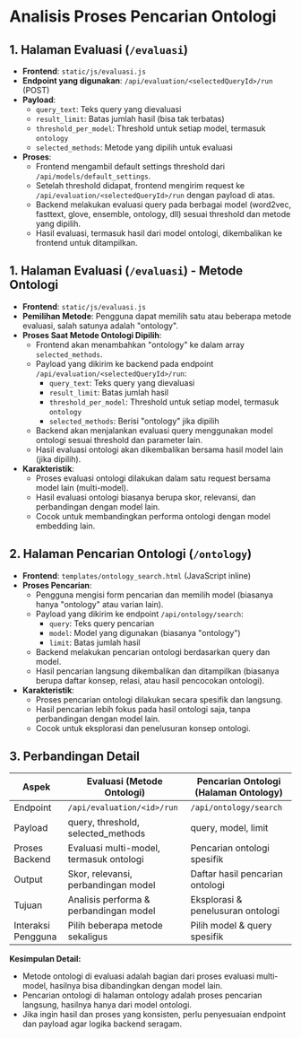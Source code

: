 # Analisis Proses Pencarian Ontologi

## 1. Halaman Evaluasi (`/evaluasi`)

-   **Frontend**: `static/js/evaluasi.js`
-   **Endpoint yang digunakan**: `/api/evaluation/<selectedQueryId>/run` (POST)
-   **Payload**:
    -   `query_text`: Teks query yang dievaluasi
    -   `result_limit`: Batas jumlah hasil (bisa tak terbatas)
    -   `threshold_per_model`: Threshold untuk setiap model, termasuk `ontology`
    -   `selected_methods`: Metode yang dipilih untuk evaluasi
-   **Proses**:
    -   Frontend mengambil default settings threshold dari `/api/models/default_settings`.
    -   Setelah threshold didapat, frontend mengirim request ke `/api/evaluation/<selectedQueryId>/run` dengan payload di atas.
    -   Backend melakukan evaluasi query pada berbagai model (word2vec, fasttext, glove, ensemble, ontology, dll) sesuai threshold dan metode yang dipilih.
    -   Hasil evaluasi, termasuk hasil dari model ontologi, dikembalikan ke frontend untuk ditampilkan.

## 1. Halaman Evaluasi (`/evaluasi`) - Metode Ontologi

-   **Frontend**: `static/js/evaluasi.js`
-   **Pemilihan Metode**: Pengguna dapat memilih satu atau beberapa metode evaluasi, salah satunya adalah "ontology".
-   **Proses Saat Metode Ontologi Dipilih**:
    -   Frontend akan menambahkan "ontology" ke dalam array `selected_methods`.
    -   Payload yang dikirim ke backend pada endpoint `/api/evaluation/<selectedQueryId>/run`:
        -   `query_text`: Teks query yang dievaluasi
        -   `result_limit`: Batas jumlah hasil
        -   `threshold_per_model`: Threshold untuk setiap model, termasuk `ontology`
        -   `selected_methods`: Berisi "ontology" jika dipilih
    -   Backend akan menjalankan evaluasi query menggunakan model ontologi sesuai threshold dan parameter lain.
    -   Hasil evaluasi ontologi akan dikembalikan bersama hasil model lain (jika dipilih).
-   **Karakteristik**:
    -   Proses evaluasi ontologi dilakukan dalam satu request bersama model lain (multi-model).
    -   Hasil evaluasi ontologi biasanya berupa skor, relevansi, dan perbandingan dengan model lain.
    -   Cocok untuk membandingkan performa ontologi dengan model embedding lain.

## 2. Halaman Pencarian Ontologi (`/ontology`)

-   **Frontend**: `templates/ontology_search.html` (JavaScript inline)
-   **Proses Pencarian**:
    -   Pengguna mengisi form pencarian dan memilih model (biasanya hanya "ontology" atau varian lain).
    -   Payload yang dikirim ke endpoint `/api/ontology/search`:
        -   `query`: Teks query pencarian
        -   `model`: Model yang digunakan (biasanya "ontology")
        -   `limit`: Batas jumlah hasil
    -   Backend melakukan pencarian ontologi berdasarkan query dan model.
    -   Hasil pencarian langsung dikembalikan dan ditampilkan (biasanya berupa daftar konsep, relasi, atau hasil pencocokan ontologi).
-   **Karakteristik**:
    -   Proses pencarian ontologi dilakukan secara spesifik dan langsung.
    -   Hasil pencarian lebih fokus pada hasil ontologi saja, tanpa perbandingan dengan model lain.
    -   Cocok untuk eksplorasi dan penelusuran konsep ontologi.

## 3. Perbandingan Detail

| Aspek              | Evaluasi (Metode Ontologi)              | Pencarian Ontologi (Halaman Ontology) |
| ------------------ | --------------------------------------- | ------------------------------------- |
| Endpoint           | `/api/evaluation/<id>/run`              | `/api/ontology/search`                |
| Payload            | query, threshold, selected_methods      | query, model, limit                   |
| Proses Backend     | Evaluasi multi-model, termasuk ontologi | Pencarian ontologi spesifik           |
| Output             | Skor, relevansi, perbandingan model     | Daftar hasil pencarian ontologi       |
| Tujuan             | Analisis performa & perbandingan model  | Eksplorasi & penelusuran ontologi     |
| Interaksi Pengguna | Pilih beberapa metode sekaligus         | Pilih model & query spesifik          |

**Kesimpulan Detail:**

-   Metode ontologi di evaluasi adalah bagian dari proses evaluasi multi-model, hasilnya bisa dibandingkan dengan model lain.
-   Pencarian ontologi di halaman ontology adalah proses pencarian langsung, hasilnya hanya dari model ontologi.
-   Jika ingin hasil dan proses yang konsisten, perlu penyesuaian endpoint dan payload agar logika backend seragam.
